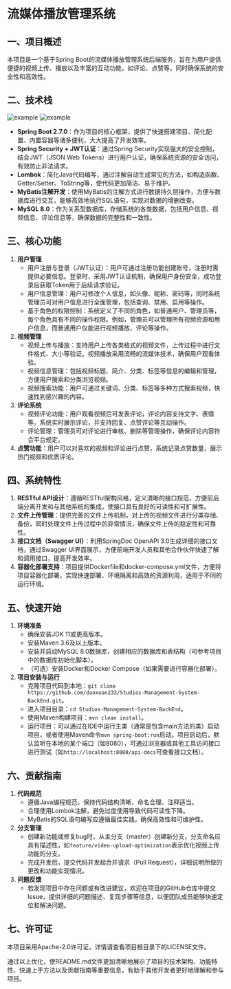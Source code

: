 # 流媒体播放管理系统

## 一、项目概述
本项目是一个基于Spring Boot的流媒体播放管理系统后端服务，旨在为用户提供便捷的视频上传、播放以及丰富的互动功能，如评论、点赞等，同时确保系统的安全性和高效性。

## 二、技术栈
![example](https://img.shields.io/badge/SpringBoot-2.7.0-grunt.svg)
![example](https://img.shields.io/badge/MySQL-8.0-grunt.svg)
- **Spring Boot 2.7.0**：作为项目的核心框架，提供了快速搭建项目、简化配置、内置容器等诸多便利，大大提高了开发效率。
- **Spring Security + JWT认证**：通过Spring Security实现强大的安全控制，结合JWT（JSON Web Tokens）进行用户认证，确保系统资源的安全访问，有效防止非法请求。
- **Lombok**：简化Java代码编写，通过注解自动生成常见的方法，如构造函数、Getter/Setter、ToString等，使代码更加简洁、易于维护。
- **MyBatis注解开发**：使用MyBatis的注解方式进行数据持久层操作，方便与数据库进行交互，能够高效地执行SQL语句，实现对数据的增删改查。
- **MySQL 8.0**：作为关系型数据库，存储系统的各类数据，包括用户信息、视频信息、评论信息等，确保数据的完整性和一致性。

## 三、核心功能
1. **用户管理**
    - 用户注册与登录（JWT认证）：用户可通过注册功能创建账号，注册时需提供必要信息。登录时，采用JWT认证机制，确保用户身份安全，成功登录后获取Token用于后续请求验证。
    - 用户信息管理：用户可修改个人信息，如头像、昵称、密码等，同时系统管理员可对用户信息进行全面管理，包括查询、禁用、启用等操作。
    - 基于角色的权限控制：系统定义了不同的角色，如普通用户、管理员等，每个角色具有不同的操作权限。例如，管理员可以管理所有视频资源和用户信息，而普通用户仅能进行视频播放、评论等操作。
2. **视频管理**
    - 视频上传与播放：支持用户上传各类格式的视频文件，上传过程中进行文件格式、大小等验证。视频播放采用流畅的流媒体技术，确保用户观看体验。
    - 视频信息管理：包括视频标题、简介、分类、标签等信息的编辑和管理，方便用户搜索和分类浏览视频。
    - 视频搜索功能：用户可通过关键词、分类、标签等多种方式搜索视频，快速找到感兴趣的内容。
3. **评论系统**
    - 视频评论功能：用户观看视频后可发表评论，评论内容支持文字、表情等。系统实时展示评论，并支持回复、点赞评论等互动操作。
    - 评论管理：管理员可对评论进行审核、删除等管理操作，确保评论内容符合平台规定。
4. **点赞功能**：用户可以对喜欢的视频和评论进行点赞，系统记录点赞数量，展示热门视频和优质评论。

## 四、系统特性
1. **RESTful API设计**：遵循RESTful架构风格，定义清晰的接口规范，方便前后端分离开发和与其他系统的集成，使接口具有良好的可读性和可扩展性。
2. **文件上传管理**：提供完善的文件上传机制，对上传的视频文件进行分类存储、备份，同时处理文件上传过程中的异常情况，确保文件上传的稳定性和可靠性。
3. **接口文档（Swagger UI）**：利用SpringDoc OpenAPI 3.0生成详细的接口文档，通过Swagger UI界面展示，方便前端开发人员和其他合作伙伴快速了解和调用接口，提高开发效率。
4. **容器化部署支持**：项目提供Dockerfile和docker-compose.yml文件，方便将项目容器化部署，实现快速部署、环境隔离和高效的资源利用，适用于不同的运行环境。

## 五、快速开始
1. **环境准备**
    - 确保安装JDK 11或更高版本。
    - 安装Maven 3.6及以上版本。
    - 安装并启动MySQL 8.0数据库，创建相应的数据库和表结构（可参考项目中的数据库初始化脚本）。
    - （可选）安装Docker和Docker Compose（如果需要进行容器化部署）。
2. **项目安装与运行**
    - 克隆项目代码到本地：`git clone https://github.com/daoxuan233/Studios-Management-System-BackEnd.git`。
    - 进入项目目录：`cd Studios-Management-System-BackEnd`。
    - 使用Maven构建项目：`mvn clean install`。
    - 运行项目：可以通过在IDE中运行主类（通常是包含main方法的类）启动项目，或者使用Maven命令`mvn spring-boot:run`启动。项目启动后，默认监听在本地的某个端口（如8080），可通过浏览器或其他工具访问接口进行测试（如`http://localhost:8080/api-docs`可查看接口文档）。

## 六、贡献指南
1. **代码规范**
    - 遵循Java编程规范，保持代码结构清晰、命名合理、注释适当。
    - 合理使用Lombok注解，避免过度使用导致代码可读性下降。
    - MyBatis的SQL语句编写应遵循最佳实践，确保高效性和可维护性。
2. **分支管理**
    - 创建新功能或修复bug时，从主分支（master）创建新分支，分支命名应具有描述性，如`feature/video-upload-optimization`表示优化视频上传功能的分支。
    - 完成开发后，提交代码并发起合并请求（Pull Request），详细说明所做的更改和功能实现情况。
3. **问题反馈**
    - 若发现项目中存在问题或有改进建议，欢迎在项目的GitHub仓库中提交Issue，提供详细的问题描述、复现步骤等信息，以便团队成员能够快速定位和解决问题。

## 七、许可证
本项目采用Apache-2.0许可证，详情请查看项目根目录下的LICENSE文件。

通过以上优化，使README.md文件更加清晰地展示了项目的技术架构、功能特性、快速上手方法以及贡献指南等重要信息，有助于其他开发者更好地理解和参与项目。

